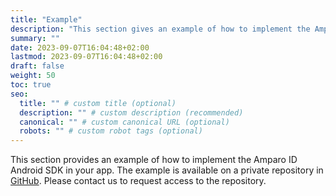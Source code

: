 ```yaml
---
title: "Example"
description: "This section gives an example of how to implement the Amparo ID Android SDK in your app."
summary: ""
date: 2023-09-07T16:04:48+02:00
lastmod: 2023-09-07T16:04:48+02:00
draft: false
weight: 50
toc: true
seo:
  title: "" # custom title (optional)
  description: "" # custom description (recommended)
  canonical: "" # custom canonical URL (optional)
  robots: "" # custom robot tags (optional)
---
```


This section provides an example of how to implement the Amparo ID Android SDK in your app.
The example is available on a private repository in [GitHub](https://github.com/nfc-id/amparoId-Android-SDK-sample).
Please contact us to request access to the repository.
